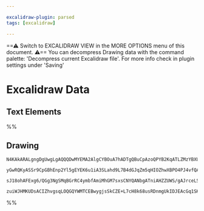 ```yaml
---

excalidraw-plugin: parsed
tags: [excalidraw]

---
```

==⚠  Switch to EXCALIDRAW VIEW in the MORE OPTIONS menu of this document. ⚠== You can decompress Drawing data with the command palette: 'Decompress current Excalidraw file'. For more info check in plugin settings under 'Saving'


# Excalidraw Data
## Text Elements
%%
## Drawing
```compressed-json
N4KAkARALgngDgUwgLgAQQQDwMYEMA2AlgCYBOuA7hADTgQBuCpAzoQPYB2KqATLZMzYBXUtiRoIACyhQ4zZAHoFAc0JRJQgEYA6bGwC2CgF7N6hbEcK4OCtptbErHALRY8RMpWdx8Q1TdIEfARcZgRmBShcZQUebQBWbR4aOiCEfQQOKGZuAG0AXX4IXDg4AGUoqHFUUDBIdXTqiCJlaRS6hkIECgAhXGwAa2VSYQ5iAGE2fDZSbggAYgAzZZX2

yGwRQKyASSr9CpGBhEnp2Yl5gEYEK6u1iA3SLahd9L7B4dGJqZm5qHIOZhwXBPO4PJ4vfQAMUI+HwFRgwTmgg8oM2mWeewObCOAHUSOpuHxwOs0TtMX9sQh4YiJMiSKjHuiIQAlYStDjhHJoC78EmMsnpADyQOwahg3AuAAZJbz7qSMelIZwoJDcPoYeK0PFZWCmXslVkyoQjNUeDLiXL+Qr9AAVLBQACCLS4EmCiygDPB5OBjsebAokhCxG4HCE

sJ18ohAFExg6/QGg3NgSMqBGrRC4ymbfAmiMhGM7sxsCNYQANbgATniAHZZUWS/gAJrceLS7TVngANninZ42otRjYBm4tQ69AIQmqF2JAF80170qz88QOcwueg8wXZcMSEaTYTzR0d8QKgg4C3t6QSABZNjEBAx3CaYLBtCLAhhS8kE4/NCjyA9FMr4bsomi4AAFDwFy1rw0HULBMGSgkACUayQMyCDKGGwJzKQoEQTwADMMq8MR8FESRSHxKhs7

zuiWJHMKUDsACIZhvgsqLOQGQYWMTCEBwygjsSkCZE+L7cH8k68usRDnmgUkIDJEAcGq1SKcpwhQEQHKSaQk60RadgAFYINg2RlKpcC3vej7PggwHvvgn4Wv0zGMDaQ74MJdT1DmSJpOZLFoXKzBQAY2aIGx4Yic0bCDA53BOS5vnNKEjpBR5XnRfgs7gHOdCLDC4QjjOIAzkAA=
```
%%